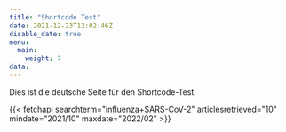 ```yaml
---
title: "Shortcode Test"
date: 2021-12-23T12:02:46Z
disable_date: true
menu:
  main:
    weight: 7
data:
---
```


Dies ist die deutsche Seite für den Shortcode-Test.

{{< fetchapi searchterm="influenza+SARS-CoV-2" articlesretrieved="10" mindate="2021/10" maxdate="2022/02" >}}
